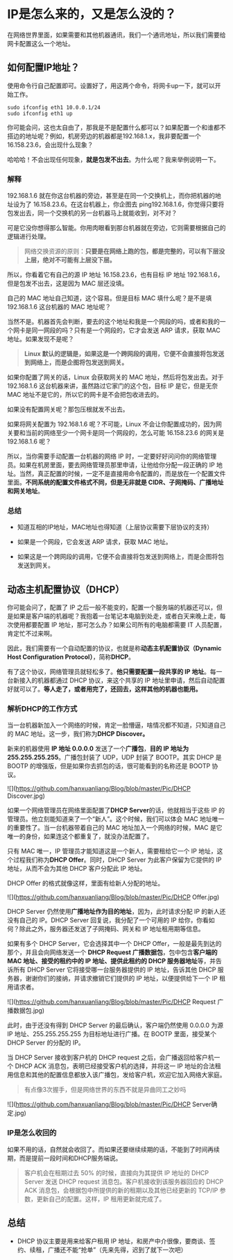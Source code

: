 # IP是怎么来的，又是怎么没的？

在网络世界里面，如果需要和其他机器通讯，我们一个通讯地址，所以我们需要给网卡配置这么一个地址。

## 如何配置IP地址？

使用命令行自己配置即可。设置好了，用这两个命令，将网卡up一下，就可以开始工作。

```
sudo ifconfig eth1 10.0.0.1/24
sudo ifconfig eth1 up
```

你可能会问，这也太自由了，那我是不是配置什么都可以？如果配置一个和谁都不搭边的地址呢？例如，机房旁边的机器都是192.168.1.x，我非要配置一个16.158.23.6，会出现什么现象？

哈哈哈！不会出现任何现象，**就是包发不出去**。为什么呢？我来举例说明一下。

### 解释

192.168.1.6 就在你这台机器的旁边，甚至是在同一个交换机上，而你把机器的地址设为了 16.158.23.6。在这台机器上，你企图去 ping192.168.1.6，你觉得只要将包发出去，同一个交换机的另一台机器马上就能收到，对不对？

可是它没你想得那么智能。你用肉眼看到那台机器就在旁边，它则需要根据自己的逻辑进行处理。

> 网络交换资源的原则：**只要是在网络上跑的包，都是完整的，可以有下层没上层，绝对不可能有上层没下层。**

所以，你看着它有自己的源 IP 地址 16.158.23.6，也有目标 IP 地址 192.168.1.6，但是包发不出去，这是因为 MAC 层还没填。

自己的 MAC 地址自己知道，这个容易。但是目标 MAC 填什么呢？是不是填 192.168.1.6 这台机器的 MAC 地址呢？

当然不是。机器首先会判断，要去的这个地址和我是一个网段的吗，或者和我的一个网卡是同一网段的吗？只有是一个网段的，它才会发送 ARP 请求，获取 MAC 地址。如果发现不是呢？

> **Linux 默认的逻辑是，如果这是一个跨网段的调用，它便不会直接将包发送到网络上，而是企图将包发送到网关。**

如果你配置了网关的话，Linux 会获取网关的 MAC 地址，然后将包发出去。对于 192.168.1.6 这台机器来讲，虽然路过它家门的这个包，目标 IP 是它，但是无奈 MAC 地址不是它的，所以它的网卡是不会把包收进去的。

如果没有配置网关呢？那包压根就发不出去。

如果将网关配置为 192.168.1.6 呢？不可能，Linux 不会让你配置成功的，因为网关要和当前的网络至少一个网卡是同一个网段的，怎么可能 16.158.23.6 的网关是 192.168.1.6 呢？

所以，当你需要手动配置一台机器的网络 IP 时，一定要好好问问你的网络管理员。如果在机房里面，要去网络管理员那里申请，让他给你分配一段正确的 IP 地址。当然，真正配置的时候，一定不是直接用命令配置的，而是放在一个配置文件里面。**不同系统的配置文件格式不同，但是无非就是 CIDR、子网掩码、广播地址和网关地址**。

### 总结

- 知道互相的IP地址，MAC地址也得知道（上层协议需要下层协议的支持）

- 如果是一个网段，它会发送 ARP 请求，获取 MAC 地址。

- 如果这是一个跨网段的调用，它便不会直接将包发送到网络上，而是企图将包发送到网关。

## 动态主机配置协议（DHCP）

你可能会问了，配置了 IP 之后一般不能变的，配置一个服务端的机器还可以，但是如果是客户端的机器呢？我抱着一台笔记本电脑到处走，或者白天来晚上走，每次使用都要配置 IP 地址，那可怎么办？如果公司所有的电脑都需要 IT 人员配置，肯定忙不过来啊。

因此，我们需要有一个自动配置的协议，也就是称**动态主机配置协议（Dynamic Host Configuration Protocol）**，简称**DHCP**。

有了这个协议，网络管理员就轻松多了。**他只需要配置一段共享的 IP 地址**。每一台新接入的机器都通过 DHCP 协议，来这个共享的 IP 地址里申请，然后自动配置好就可以了。**等人走了，或者用完了，还回去，这样其他的机器也能用。**

### 解析DHCP的工作方式

当一台机器新加入一个网络的时候，肯定一脸懵逼，啥情况都不知道，只知道自己的 MAC 地址。这一步，我们称为**DHCP Discover。**

新来的机器使用 **IP 地址 0.0.0.0** 发送了一个**广播包**，**目的 IP 地址为 255.255.255.255**。广播包封装了 UDP，UDP 封装了 BOOTP。其实 DHCP 是 BOOTP 的增强版，但是如果你去抓包的话，很可能看到的名称还是 BOOTP 协议。

![](https://github.com/hanxuanliang/Blog/blob/master/Pic/DHCP Discover.jpg)

如果一个网络管理员在网络里面配置了**DHCP Server**的话，他就相当于这些 IP 的管理员。他立刻能知道来了一个“新人”。这个时候，我们可以体会 MAC 地址唯一的重要性了。当一台机器带着自己的 MAC 地址加入一个网络的时候，MAC 是它唯一的身份，如果连这个都重复了，就没办法配置了。

只有 MAC 唯一，IP 管理员才能知道这是一个新人，需要租给它一个 IP 地址，这个过程我们称为**DHCP Offer**。同时，DHCP Server 为此客户保留为它提供的 IP 地址，从而不会为其他 DHCP 客户分配此 IP 地址。

DHCP Offer 的格式就像这样，里面有给新人分配的地址。

![](https://github.com/hanxuanliang/Blog/blob/master/Pic/DHCP Offer.jpg)

DHCP Server 仍然使用**广播地址作为目的地址**，因为，此时请求分配 IP 的新人还没有自己的 IP。DHCP Server 回复说，我分配了一个可用的 IP 给你，你看如何？除此之外，服务器还发送了子网掩码、网关和 IP 地址租用期等信息。

如果有多个 DHCP Server，它会选择其中一个 DHCP Offer，一般是最先到达的那个，并且会向网络发送一个 **DHCP Request 广播数据包**，包中包含**客户端的 MAC 地址、接受的租约中的 IP 地址、提供此租约的 DHCP 服务器地址**等，并告诉所有 DHCP Server 它将接受哪一台服务器提供的 IP 地址，告诉其他 DHCP 服务器，谢谢你们的接纳，并请求撤销它们提供的 IP 地址，以便提供给下一个 IP 租用请求者。

![](https://github.com/hanxuanliang/Blog/blob/master/Pic/DHCP Request 广播数据包.jpg)

此时，由于还没有得到 DHCP Server 的最后确认，客户端仍然使用 0.0.0.0 为源 IP 地址、255.255.255.255 为目标地址进行广播。在 BOOTP 里面，接受某个 DHCP Server 的分配的 IP。

当 DHCP Server 接收到客户机的 DHCP request 之后，会广播返回给客户机一个 DHCP ACK 消息包，表明已经接受客户机的选择，并将这一 IP 地址的合法租用信息和其他的配置信息都放入该广播包，发给客户机，欢迎它加入网络大家庭。

> 有点像3次握手，但是网络世界的东西不就是异曲同工之妙吗

![](https://github.com/hanxuanliang/Blog/blob/master/Pic/DHCP Server确定.jpg)

### IP是怎么收回的

如果不用的话，自然就会收回了。而如果还要继续续期的话，不能到了时间再续期，而是提前一段时间和DHCP服务端说。

> 客户机会在租期过去 50% 的时候，直接向为其提供 IP 地址的 DHCP Server 发送 DHCP request 消息包。客户机接收到该服务器回应的 DHCP ACK 消息包，会根据包中所提供的新的租期以及其他已经更新的 TCP/IP 参数，更新自己的配置。这样，IP 租用更新就完成了。

## 总结

- DHCP 协议主要是用来给客户租用 IP 地址，和房产中介很像，要商谈、签约、续租，广播还不能“抢单”（先来先得，迟到了就下一次吧）



